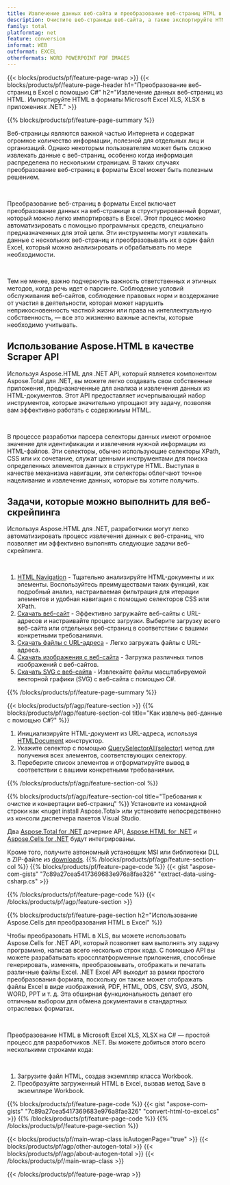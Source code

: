 ```yaml
---
title: Извлечение данных веб-сайта и преобразование веб-страниц HTML в файл Excel с использованием C#
description: Очистите веб-страницы веб-сайта, а также экспортируйте HTML в документы Microsoft Excel. Разрабатывайте приложения .NET для очистки данных веб-сайта в форматах XLS, XLSX.
family: total
platformtag: net
feature: conversion
informat: WEB
outformat: EXCEL
otherformats: WORD POWERPOINT PDF IMAGES
---
```

{{< blocks/products/pf/feature-page-wrap >}}
{{< blocks/products/pf/feature-page-header h1="Преобразование веб-страниц в Excel с помощью C#" h2="Извлечение данных веб-страниц из HTML. Импортируйте HTML в форматы Microsoft Excel XLS, XLSX в приложениях .NET." >}}

{{% blocks/products/pf/feature-page-summary %}}

<p>Веб-страницы являются важной частью Интернета и содержат огромное количество информации, полезной для отдельных лиц и организаций. Однако некоторым пользователям может быть сложно извлекать данные с веб-страниц, особенно когда информация распределена по нескольким страницам. В таких случаях преобразование веб-страниц в форматы Excel может быть полезным решением.</p><br />
<p>Преобразование веб-страниц в форматы Excel включает преобразование данных на веб-странице в структурированный формат, который можно легко импортировать в Excel. Этот процесс можно автоматизировать с помощью программных средств, специально предназначенных для этой цели. Эти инструменты могут извлекать данные с нескольких веб-страниц и преобразовывать их в один файл Excel, который можно анализировать и обрабатывать по мере необходимости.</p><br />

<p>Тем не менее, важно подчеркнуть важность ответственных и этичных методов, когда речь идет о парсинге. Соблюдение условий обслуживания веб-сайтов, соблюдение правовых норм и воздержание от участия в деятельности, которая может нарушить неприкосновенность частной жизни или права на интеллектуальную собственность, — все это жизненно важные аспекты, которые необходимо учитывать.</p>

<h2 class="heading-border">Использование Aspose.HTML в качестве Scraper API</h2>

<p>Используя Aspose.HTML для .NET API, который является компонентом Aspose.Total для .NET, вы можете легко создавать свои собственные приложения, предназначенные для анализа и извлечения данных из HTML-документов. Этот API предоставляет исчерпывающий набор инструментов, которые значительно упрощают эту задачу, позволяя вам эффективно работать с содержимым HTML.</p><br />

<p>В процессе разработки парсера селекторы данных имеют огромное значение для идентификации и извлечения нужной информации из HTML-файлов. Эти селекторы, обычно использующие селекторы XPath, CSS или их сочетание, служат ценными инструментами для поиска определенных элементов данных в структуре HTML. Выступая в качестве механизма навигации, эти селекторы облегчают точное нацеливание и извлечение данных, которые вы хотите получить.</p>

<h2 class="heading-border">Задачи, которые можно выполнить для веб-скрейпинга</h2>

<p>Используя Aspose.HTML для .NET, разработчики могут легко автоматизировать процесс извлечения данных с веб-страниц, что позволяет им эффективно выполнять следующие задачи веб-скрейпинга.</p><br />

1. [HTML Navigation](https://docs.aspose.com/html/net/html-navigation/) - Тщательно анализируйте HTML-документы и их элементы. Воспользуйтесь преимуществами таких функций, как подробный анализ, настраиваемая фильтрация для итерации элементов и удобная навигация с помощью селекторов CSS или XPath.
2. [Скачать веб-сайт](https://docs.aspose.com/html/net/download-website/) - Эффективно загружайте веб-сайты с URL-адресов и настраивайте процесс загрузки. Выберите загрузку всего веб-сайта или отдельных веб-страниц в соответствии с вашими конкретными требованиями.
3. [Скачать файлы с URL-адреса](https://docs.aspose.com/html/net/download-file-from-url/) - Легко загружать файлы с URL-адреса.
4. [Скачать изображения с веб-сайта](https://docs.aspose.com/html/net/download-images-from-website/) - Загрузка различных типов изображений с веб-сайтов.
5. [Скачать SVG с веб-сайта](https://docs.aspose.com/html/net/download-svg-from-website/) - Извлекайте файлы масштабируемой векторной графики (SVG) с веб-сайта с помощью C#.

{{% /blocks/products/pf/feature-page-summary  %}}

{{< blocks/products/pf/agp/feature-section >}}
{{% blocks/products/pf/agp/feature-section-col title="Как извлечь веб-данные с помощью C#?" %}}

1. Инициализируйте HTML-документ из URL-адреса, используя [HTMLDocument](https://reference.aspose.com/html/net/aspose.html/htmldocument/htmldocument/) конструктор.
2. Укажите селектор с помощью [QuerySelectorAll(selector)](https://reference.aspose.com/html/net/aspose.html.dom/document/queryselectorall/) метод для получения всех элементов, соответствующих селектору.
3. Переберите список элементов и отформатируйте вывод в соответствии с вашими конкретными требованиями.
 
{{% /blocks/products/pf/agp/feature-section-col %}}

{{% blocks/products/pf/agp/feature-section-col title="Требования к очистке и конвертации веб-страниц" %}}
Установите из командной строки как «nuget install Aspose.Total» или установите непосредственно из консоли диспетчера пакетов Visual Studio.

Два [Aspose.Total for .NET](https://products.aspose.com/total/net/) дочерние API, [Aspose.HTML for .NET](https://products.aspose.com/html/net/) и [Aspose.Cells for .NET](https://products.aspose.com/cells/net/) будут интегрированы.

Кроме того, получите автономный установщик MSI или библиотеки DLL в ZIP-файле из [downloads](https://releases.aspose.com/total/net).
{{% /blocks/products/pf/agp/feature-section-col %}}
{{% blocks/products/pf/feature-page-code %}}
{{< gist "aspose-com-gists" "7c89a27cea5417369683e976a8fae326" "extract-data-using-csharp.cs" >}}

{{% /blocks/products/pf/feature-page-code %}}
{{< /blocks/products/pf/agp/feature-section >}}

{{% blocks/products/pf/feature-page-section  h2="Использование Aspose.Cells для преобразования HTML в Excel" %}}
<p>Чтобы преобразовать HTML в XLS, вы можете использовать Aspose.Cells for .NET API, который позволяет вам выполнять эту задачу программно, написав всего несколько строк кода. С помощью API вы можете разрабатывать кроссплатформенные приложения, способные генерировать, изменять, преобразовывать, отображать и печатать различные файлы Excel. .NET Excel API выходит за рамки простого преобразования формата, поскольку он также может отображать файлы Excel в виде изображений, PDF, HTML, ODS, CSV, SVG, JSON, WORD, PPT и т. д. Эта обширная функциональность делает его отличным выбором для обмена документами в стандартных отраслевых форматах.</p><br />

<p>Преобразование HTML в Microsoft Excel XLS, XLSX на C# — простой процесс для разработчиков .NET. Вы можете добиться этого всего несколькими строками кода:</p><br />

1. Загрузите файл HTML, создав экземпляр класса Workbook.
1. Преобразуйте загруженный HTML в Excel, вызвав метод Save в экземпляре Workbook.

{{% blocks/products/pf/feature-page-code %}}
{{< gist "aspose-com-gists" "7c89a27cea5417369683e976a8fae326" "convert-html-to-excel.cs" >}}
{{% /blocks/products/pf/feature-page-code  %}}
{{% /blocks/products/pf/feature-page-section %}}

{{< blocks/products/pf/main-wrap-class isAutogenPage="true" >}}
{{< blocks/products/pf/agp/other-autogen-total >}}
{{< blocks/products/pf/agp/about-autogen-total >}}
{{< /blocks/products/pf/main-wrap-class >}}

{{< /blocks/products/pf/feature-page-wrap >}}